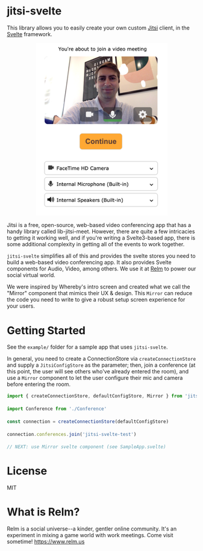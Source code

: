 # jitsi-svelte

This library allows you to easily create your own custom [Jitsi](https://jitsi.org/jitsi-meet/) client, in the [Svelte](https://svelte.dev/) framework.

<div align="center">
  <img src="example/images/screenshot.png" width="350" alt="Simplified Cam/Mic Setup">
</div>

Jitsi is a free, open-source, web-based video conferencing app that has a handy library called lib-jitsi-meet. However, there are quite a few intricacies to getting it working well, and if you're writing a Svelte3-based app, there is some additional complexity in getting all of the events to work together.

`jitsi-svelte` simplifies all of this and provides the svelte stores you need to build a web-based video conferencing app. It also provides Svelte components for Audio, Video, among others. We use it at [Relm](http://www.relm.us) to power our social virtual world.

We were inspired by Whereby's intro screen and created what we call the "Mirror" component that mimics their UX & design. This `Mirror` can reduce the code you need to write to give a robust setup screen experience for your users.

# Getting Started

See the `example/` folder for a sample app that uses `jitsi-svelte`.

In general, you need to create a ConnectionStore via `createConnectionStore` and supply a `JitsiConfigStore` as the parameter; then, join a conference (at this point, the user will see others who've already entered the room), and use a `Mirror` component to let the user configure their mic and camera before entering the room.

```javascript
import { createConnectionStore, defaultConfigStore, Mirror } from 'jitsi-svelte'

import Conference from './Conference'

const connection = createConnectionStore(defaultConfigStore)

connection.conferences.join('jitsi-svelte-test')

// NEXT: use Mirror svelte component (see SampleApp.svelte)
```

# License

MIT

# What is Relm?

Relm is a social universe--a kinder, gentler online community. It's an experiment in mixing a game world with work meetings. Come visit sometime! https://www.relm.us
